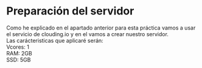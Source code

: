 # Preparación del servidor  

Como he explicado en el apartado anterior para esta práctica vamos a usar el servicio de clouding.io y en el vamos a crear nuestro servidor.  
Las carácteristicas que aplicaré serán:  
Vcores: 1  
RAM: 2GB  
SSD: 5GB  

![]()
